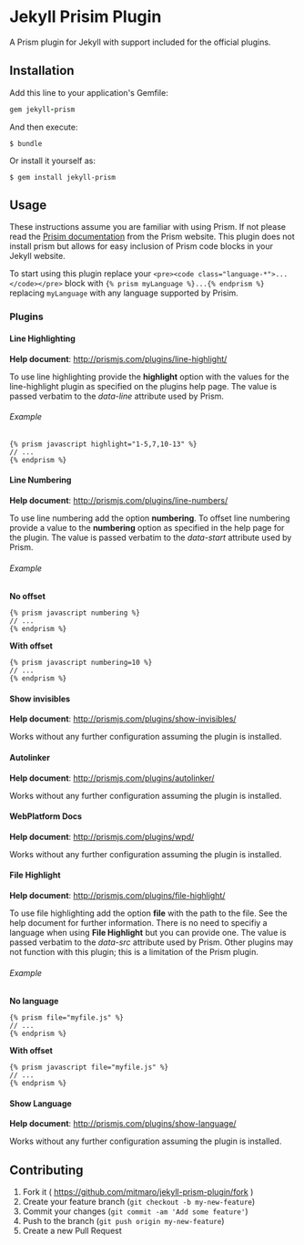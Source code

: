 # Jekyll Prisim Plugin

A Prism plugin for Jekyll with support included for the official plugins. 

## Installation

Add this line to your application's Gemfile:

```ruby
gem jekyll-prism
```

And then execute:

    $ bundle

Or install it yourself as:

    $ gem install jekyll-prism

## Usage

These instructions assume you are familiar with using Prism. If not please read the [Prisim documentation](http://prismjs.com/index.html) from the Prism website. This plugin does not install prism but allows for easy inclusion of Prism code blocks in your Jekyll website.

To start using this plugin replace your `<pre><code class="language-*">...</code></pre>` block with `{% prism myLanguage %}...{% endprism %}` replacing `myLanguage` with any language supported by Prisim.

### Plugins

#### Line Highlighting

__Help document__: http://prismjs.com/plugins/line-highlight/

To use line highlighting provide the __highlight__ option with the values for the line-highlight plugin as specified on the plugins help page. The value is passed verbatim to the _data-line_ attribute used by Prism. 

###### Example

    {% prism javascript highlight="1-5,7,10-13" %}
    // ...
    {% endprism %}

#### Line Numbering
__Help document__: http://prismjs.com/plugins/line-numbers/

To use line numbering add the option __numbering__. To offset line numbering provide a value to the __numbering__ option as specified in the help page for the plugin. The value is passed verbatim to the _data-start_ attribute used by Prism.

###### Example
__No  offset__

    {% prism javascript numbering %}
    // ...
    {% endprism %}
    
__With  offset__

    {% prism javascript numbering=10 %}
    // ...
    {% endprism %}

#### Show invisibles
__Help document__: http://prismjs.com/plugins/show-invisibles/

Works without any further configuration assuming the plugin is installed.

#### Autolinker
__Help document__: http://prismjs.com/plugins/autolinker/

Works without any further configuration assuming the plugin is installed.

#### WebPlatform Docs
__Help document__: http://prismjs.com/plugins/wpd/

Works without any further configuration assuming the plugin is installed.

#### File Highlight
__Help document__: http://prismjs.com/plugins/file-highlight/

To use file highlighting add the option __file__ with the path to the file. See the help document for further information. There is no need to specifiy a language when using __File Highlight__ but you can provide one. The value is passed verbatim to the _data-src_ attribute used by Prism. Other plugins may not function with this plugin; this is a limitation of the Prism plugin.

###### Example
__No  language__

    {% prism file="myfile.js" %}
    // ...
    {% endprism %}
    
__With  offset__

    {% prism javascript file="myfile.js" %}
    // ...
    {% endprism %}


#### Show Language
__Help document__: http://prismjs.com/plugins/show-language/

Works without any further configuration assuming the plugin is installed.


## Contributing

1. Fork it ( https://github.com/mitmaro/jekyll-prism-plugin/fork )
2. Create your feature branch (`git checkout -b my-new-feature`)
3. Commit your changes (`git commit -am 'Add some feature'`)
4. Push to the branch (`git push origin my-new-feature`)
5. Create a new Pull Request
